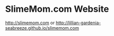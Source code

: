 # SlimeMom.com Website

http://slimemom.com or http://lillian-gardenia-seabreeze.github.io/slimemom.com
